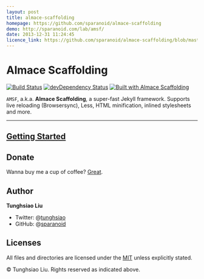 ```yaml
---
layout: post
title: almace-scaffolding
homepage: https://github.com/sparanoid/almace-scaffolding
demo: http://sparanoid.com/lab/amsf/
date: 2013-12-31 11:24:45
licence_link: https://github.com/sparanoid/almace-scaffolding/blob/master/LICENSE
---
```

# Almace Scaffolding
[![Build Status](https://travis-ci.org/sparanoid/almace-scaffolding.svg)](https://travis-ci.org/sparanoid/almace-scaffolding)
[![devDependency Status](https://david-dm.org/sparanoid/almace-scaffolding/dev-status.svg)](https://david-dm.org/sparanoid/almace-scaffolding#info=devDependencies)
[![Built with Almace Scaffolding](https://d349cztnlupsuf.cloudfront.net/amsf-badge.svg)](http://sparanoid.com/lab/amsf/)

`AMSF`, a.k.a. **Almace Scaffolding**, a super-fast Jekyll framework. Supports live reloading (Browsersync), Less, HTML minification, inlined stylesheets and more.

-----

## [Getting Started](http://sparanoid.com/lab/amsf/getting-started.html)

## Donate

Wanna buy me a cup of coffee? [Great](http://sparanoid.com/donate/).

## Author

**Tunghsiao Liu**

- Twitter: @[tunghsiao](http://twitter.com/tunghsiao)
- GitHub: @[sparanoid](http://github.com/sparanoid)

## Licenses

All files and directories are licensed under the [MIT](http://www.opensource.org/licenses/mit-license.php) unless explicitly stated.

© Tunghsiao Liu. Rights reserved as indicated above.

